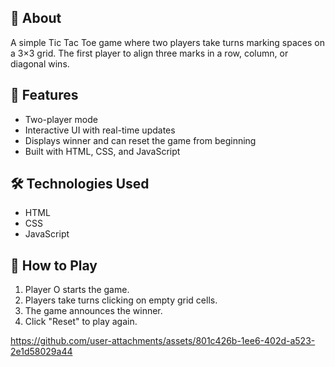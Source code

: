  
## 📌 About  
A simple Tic Tac Toe game where two players take turns marking spaces on a 3×3 grid. The first player to align three marks in a row, column, or diagonal wins.  

## 🚀 Features  
- Two-player mode  
- Interactive UI with real-time updates  
- Displays winner and can reset the game from beginning
- Built with HTML, CSS, and JavaScript  

## 🛠️ Technologies Used  
- HTML  
- CSS  
- JavaScript  

## 🎯 How to Play  
1. Player O starts the game.  
2. Players take turns clicking on empty grid cells.  
3. The game announces the winner. 
4. Click "Reset" to play again.


https://github.com/user-attachments/assets/801c426b-1ee6-402d-a523-2e1d58029a44




